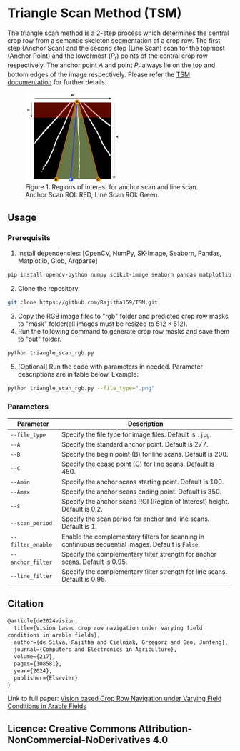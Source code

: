 # Triangle Scan Method (TSM)

The triangle scan method is a 2-step process which determines the central crop row from a semantic skeleton segmentation of a crop row. The first step (Anchor Scan) and the second step (Line Scan) scan for the topmost (Anchor Point) and the lowermost ($P_{r}$) points of the central crop row respectively. The anchor point $A$ and point $P_{r}$ always lie on the top and bottom edges of the image respectively. Please refer the [TSM documentation](https://github.com/rajithadesilva/TSM/blob/main/media/tsm.md) for further details.

<figure>
  <img src="media/ROIs.png" alt="Alt Text" width="50%">
  <figcaption>Figure 1: Regions of interest for anchor scan and line scan. Anchor Scan ROI: RED, Line Scan ROI: Green. </figcaption>
</figure>

## Usage
### Prerequisits
1. Install dependencies: [OpenCV, NumPy, SK-Image, Seaborn, Pandas, Matplotlib, Glob, Argparse]
```bash
pip install opencv-python numpy scikit-image seaborn pandas matplotlib glob3 argparse
```
2. Clone the repository.
```bash
git clone https://github.com/Rajitha159/TSM.git
```
3. Copy the RGB image files to "rgb" folder and predicted crop row masks to "mask" folder(all images must be resized to $512 \times 512$).
4. Run the following command to generate crop row masks and save them to "out" folder.
```bash
python triangle_scan_rgb.py
```
5. [Optional] Run the code with parameters in needed. Parameter descriptions are in table below.
Example: 
```bash
python triangle_scan_rgb.py --file_type=".png"
```

### Parameters
| Parameter         | Description                                                                                     |
| ----------------- | ----------------------------------------------------------------------------------------------- |
| `--file_type`     | Specify the file type for image files. Default is `.jpg`.                                     |
| `--A`             | Specify the standard anchor point. Default is 277.                                           |
| `--B`             | Specify the begin point (B) for line scans. Default is 200.                                  |
| `--C`             | Specify the cease point (C) for line scans. Default is 450.                                 |
| `--Amin`          | Specify the anchor scans starting point. Default is 100.                                    |
| `--Amax`          | Specify the anchor scans ending point. Default is 350.                                      |
| `--s`             | Specify the anchor scans ROI (Region of Interest) height. Default is 0.2.                   |
| `--scan_period`   | Specify the scan period for anchor and line scans. Default is 1.                            |
| `--filter_enable` | Enable the complementary filters for scanning in continuous sequential images. Default is `False`. |
| `--anchor_filter` | Specify the complementary filter strength for anchor scans. Default is 0.95.                |
| `--line_filter`   | Specify the complementary filter strength for line scans. Default is 0.95.                  |

## Citation

```
@article{de2024vision,
  title={Vision based crop row navigation under varying field conditions in arable fields},
  author={de Silva, Rajitha and Cielniak, Grzegorz and Gao, Junfeng},
  journal={Computers and Electronics in Agriculture},
  volume={217},
  pages={108581},
  year={2024},
  publisher={Elsevier}
}
```

Link to full paper: [Vision based Crop Row Navigation under Varying Field Conditions in Arable Fields](https://arxiv.org/pdf/2209.14003.pdf)

## Licence: Creative Commons Attribution-NonCommercial-NoDerivatives 4.0

